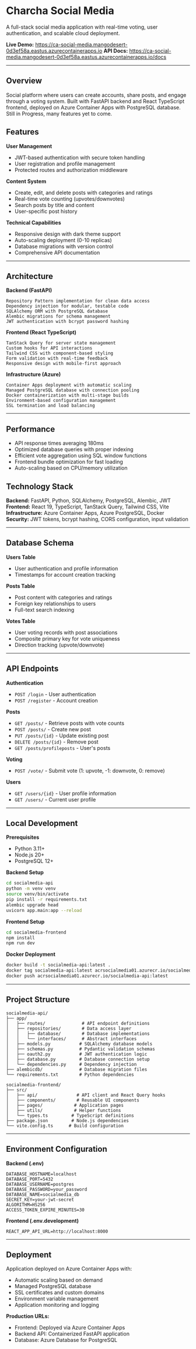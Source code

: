 # Charcha Social Media 

A full-stack social media application with real-time voting, user authentication, and scalable cloud deployment.

**Live Demo:** https://ca-social-media.mangodesert-0d3ef58a.eastus.azurecontainerapps.io
**API Docs:** https://ca-social-media.mangodesert-0d3ef58a.eastus.azurecontainerapps.io/docs

---

## Overview

Social platform where users can create accounts, share posts, and engage through a voting system. Built with FastAPI backend and React TypeScript frontend, deployed on Azure Container Apps with PostgreSQL database.
Still in Progress, many features yet to come.

## Features
**User Management**
- JWT-based authentication with secure token handling
- User registration and profile management
- Protected routes and authorization middleware

**Content System**
- Create, edit, and delete posts with categories and ratings
- Real-time vote counting (upvotes/downvotes)
- Search posts by title and content
- User-specific post history

**Technical Capabilities**
- Responsive design with dark theme support
- Auto-scaling deployment (0-10 replicas)
- Database migrations with version control
- Comprehensive API documentation

---
## Architecture

**Backend (FastAPI)**
```
Repository Pattern implementation for clean data access
Dependency injection for modular, testable code
SQLAlchemy ORM with PostgreSQL database
Alembic migrations for schema management
JWT authentication with bcrypt password hashing
```

**Frontend (React TypeScript)**
```
TanStack Query for server state management
Custom hooks for API interactions
Tailwind CSS with component-based styling
Form validation with real-time feedback
Responsive design with mobile-first approach
```

**Infrastructure (Azure)**
```
Container Apps deployment with automatic scaling
Managed PostgreSQL database with connection pooling
Docker containerization with multi-stage builds
Environment-based configuration management
SSL termination and load balancing
```

---

## Performance

- API response times averaging 180ms
- Optimized database queries with proper indexing
- Efficient vote aggregation using SQL window functions
- Frontend bundle optimization for fast loading
- Auto-scaling based on CPU/memory utilization

## Technology Stack

**Backend:** FastAPI, Python, SQLAlchemy, PostgreSQL, Alembic, JWT  
**Frontend:** React 19, TypeScript, TanStack Query, Tailwind CSS, Vite  
**Infrastructure:** Azure Container Apps, Azure PostgreSQL, Docker  
**Security:** JWT tokens, bcrypt hashing, CORS configuration, input validation

---

## Database Schema

**Users Table**
- User authentication and profile information
- Timestamps for account creation tracking

**Posts Table**  
- Post content with categories and ratings
- Foreign key relationships to users
- Full-text search indexing

**Votes Table**
- User voting records with post associations
- Composite primary key for vote uniqueness
- Direction tracking (upvote/downvote)

---

## API Endpoints

**Authentication**
- `POST /login` - User authentication
- `POST /register` - Account creation

**Posts**
- `GET /posts/` - Retrieve posts with vote counts
- `POST /posts/` - Create new post
- `PUT /posts/{id}` - Update existing post
- `DELETE /posts/{id}` - Remove post
- `GET /posts/profileposts` - User's posts

**Voting**
- `POST /vote/` - Submit vote (1: upvote, -1: downvote, 0: remove)

**Users**
- `GET /users/{id}` - User profile information
- `GET /users/` - Current user profile

---

## Local Development

**Prerequisites**
- Python 3.11+
- Node.js 20+
- PostgreSQL 12+

**Backend Setup**
```bash
cd socialmedia-api
python -m venv venv
source venv/bin/activate
pip install -r requirements.txt
alembic upgrade head
uvicorn app.main:app --reload
```

**Frontend Setup**
```bash
cd socialmedia-frontend
npm install
npm run dev
```

**Docker Deployment**
```bash
docker build -t socialmedia-api:latest .
docker tag socialmedia-api:latest acrsocialmedia01.azurecr.io/socialmedia-api:latest
docker push acrsocialmedia01.azurecr.io/socialmedia-api:latest
```

---

## Project Structure

```
socialmedia-api/
├── app/
│   ├── routes/              # API endpoint definitions
│   ├── repositories/        # Data access layer
│   │   ├── database/        # Database implementations  
│   │   └── interfaces/      # Abstract interfaces
│   ├── models.py           # SQLAlchemy database models
│   ├── schemas.py          # Pydantic validation schemas
│   ├── oauth2.py           # JWT authentication logic
│   ├── database.py         # Database connection setup
│   └── dependencies.py     # Dependency injection
├── alembicdb/              # Database migration files
└── requirements.txt        # Python dependencies

socialmedia-frontend/
├── src/
│   ├── api/               # API client and React Query hooks
│   ├── components/        # Reusable UI components
│   ├── pages/            # Application pages
│   ├── utils/            # Helper functions
│   └── types.ts         # TypeScript definitions
├── package.json         # Node.js dependencies
└── vite.config.ts      # Build configuration
```

---

## Environment Configuration

**Backend (.env)**
```
DATABASE_HOSTNAME=localhost
DATABASE_PORT=5432
DATABASE_USERNAME=postgres
DATABASE_PASSWORD=your_password
DATABASE_NAME=socialmedia_db
SECRET_KEY=your-jwt-secret
ALGORITHM=HS256
ACCESS_TOKEN_EXPIRE_MINUTES=30
```

**Frontend (.env.development)**
```
REACT_APP_API_URL=http://localhost:8000
```

---

## Deployment

Application deployed on Azure Container Apps with:
- Automatic scaling based on demand
- Managed PostgreSQL database
- SSL certificates and custom domains
- Environment variable management
- Application monitoring and logging

**Production URLs:**
- Frontend: Deployed via Azure Container Apps
- Backend API: Containerized FastAPI application
- Database: Azure Database for PostgreSQL

